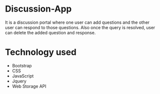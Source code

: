 # Discussion-App
It is a discussion portal where one user can add questions and the other user can respond to those questions.
Also once the query is resolved, user can delete the added question and response.


# Technology used
* Bootstrap
* CSS 
* JavaScript 
* Jquery 
* Web Storage API

